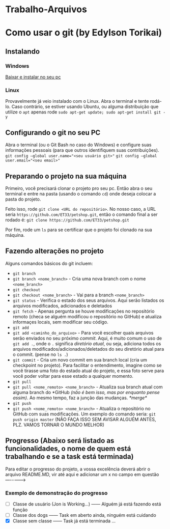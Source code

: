 # Trabalho-Arquivos

# Como usar o git (by Edylson Torikai)
## Instalando
### Windows
[Baixar e instalar no seu pc](https://git-scm.com/downloads)
### Linux
Provavelmente já veio instalado com o Linux. Abra o terminal e tente rodá-lo.
Caso contrário, se estiver usando Ubuntu, ou alguma distribuição que utilize o `apt` apenas rode `sudo apt-get update; sudo apt-get install git -y`

## Configurando o git no seu PC
Abra o terminal (ou o Git Bash no caso do Windows) e configure suas informações pessoais (para que outros identifiquem suas contribuições).
`git config —global user.name="<seu usuário git>"`
`git config —global user.email="<seu email>"`

## Preparando o projeto na sua máquina
Primeiro, você precisará clonar o projeto pro seu pc. Então abra o seu terminal e entre na pasta (usando o comando `cd`) onde deseja colocar a pasta do projeto.
 
Feito isso, rode `git clone <URL do repositório>`. No nosso caso, a URL seria `https://github.com/ET33/petshop.git`, então o comando final a ser rodado é: `git clone https://github.com/ET33/petshop.git`

Por fim, rode um `ls` para se certificar que o projeto foi clonado na sua máquina.

## Fazendo alterações no projeto
Alguns comandos básicos do git incluem:
* `git branch`
 * `git branch <nome_branch>` - Cria uma nova branch com o nome `<nome_branch>`
* `git checkout`
 * `git checkout <nome_branch>` - Vai para a branch `<nome_branch>`
* `git status` - Verifica o estado dos seus arquivos. Aqui serão listados os arquivos modificados, adicionados e deletados
* `git fetch` - Apenas pergunta se houve modificações no repositório remoto (checa se alguém modificou o repositório no GitHub) e atualiza informaçes locais, sem modificar seu código.
* `git add`
 * `git add <caminho_do_arquivo>` - Para você escolher quais arquivos serão enviados no seu próximo _commit_.
 Aqui, é muito comum o uso de `git add .`, onde o `.` significa _diretório atual_, ou seja, adiciona todos os arquivos modificados/adicionados/deletados do seu diretório atual para o commit. (pense no `ls .`)
* `git commit` - Cria um novo commit em sua branch local (cria um checkpoint no projeto). Para facilitar o entendimento, imagine como se você tirasse uma foto do estado atual do projeto, e essa foto serve para você poder voltar para esse estado a qualquer momento.
* `git pull`
 * `git pull <nome_remoto> <nome_branch>` - Atualiza sua branch atual com alguma branch do \*GitHub _(não é bem isso, mas por enquanto pense assim)_. Ao mesmo tempo, faz a junção das mudanças. *\*merge\**
* `git push`
 * `git push <nome_remoto> <nome_branch>` - Atualiza o repositório no GitHub com suas modificações. Um exemplo do comando seria:
 `git push origin master` (NÃO FAÇA ISSO SEM AVISAR ALGUÉM ANTES, PLZ. VAMOS TORNAR O MUNDO MELHOR)


## Progresso (Abaixo será listado as funcionalidades, o nome de quem está trabalhando e se a task está terminada)
Para editar o progresso do projeto, a vossa excelência deverá abrir o arquivo README.MD, vir até aqui e adicionar um x no campo em questão —----->


### Exemplo de demonstração do progresso
- [ ] Classe de usuário (Jon is Working...) —— Alguém já está fazendo está função
- [ ] Classe dos dogs —— Task em aberto ainda, ninguém está cuidando
- [X] Classe sem classe —— Task já está terminada
...